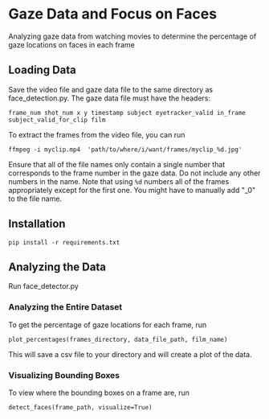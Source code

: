 # Gaze Data and Focus on Faces
Analyzing gaze data from watching movies to determine the percentage of gaze locations on faces in each frame
## Loading Data
Save the video file and gaze data file to the same directory as face_detection.py. The gaze data file must have the headers:

```frame_num shot_num x y timestamp subject eyetracker_valid in_frame subject_valid_for_clip film```

To extract the frames from the video file, you can run

``` ffmpeg -i myclip.mp4  'path/to/where/i/want/frames/myclip_%d.jpg' ```

Ensure that all of the file names only contain a single number that corresponds to the frame number in the gaze data. Do not include any other numbers in the name. Note that using ```%d``` numbers all of the frames appropriately except for the first one. You might have to manually add "_0" to the file name.

## Installation
```pip install -r requirements.txt```

## Analyzing the Data
Run face_detector.py

### Analyzing the Entire Dataset
To get the percentage of gaze locations for each frame, run 

```plot_percentages(frames_directory, data_file_path, film_name)```

This will save a csv file to your directory and will create a plot of the data.

### Visualizing Bounding Boxes
To view where the bounding boxes on a frame are, run

```detect_faces(frame_path, visualize=True)```


